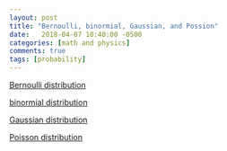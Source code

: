 ```yaml
---
layout: post
title: "Bernoulli, binormial, Gaussian, and Possion"
date:   2018-04-07 10:40:00 -0500
categories: [math and physics]
comments: true
tags: [probability]
---
```



[Bernoulli distribution](https://en.wikipedia.org/wiki/Bernoulli_distribution)


[binormial distribution](https://en.wikipedia.org/wiki/Binomial_distribution)

[Gaussian distribution](https://en.wikipedia.org/wiki/Normal_distribution)

[Poisson distribution](https://en.wikipedia.org/wiki/Poisson_distribution)



